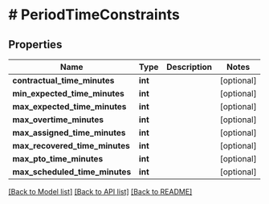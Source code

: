 # # PeriodTimeConstraints

## Properties

Name | Type | Description | Notes
------------ | ------------- | ------------- | -------------
**contractual_time_minutes** | **int** |  | [optional]
**min_expected_time_minutes** | **int** |  | [optional]
**max_expected_time_minutes** | **int** |  | [optional]
**max_overtime_minutes** | **int** |  | [optional]
**max_assigned_time_minutes** | **int** |  | [optional]
**max_recovered_time_minutes** | **int** |  | [optional]
**max_pto_time_minutes** | **int** |  | [optional]
**max_scheduled_time_minutes** | **int** |  | [optional]

[[Back to Model list]](../../README.md#models) [[Back to API list]](../../README.md#endpoints) [[Back to README]](../../README.md)
